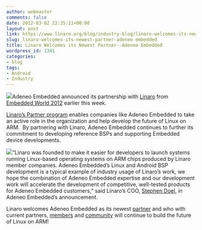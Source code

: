 ```yaml
---
author: webmaster
comments: false
date: 2012-03-02 22:35:11+00:00
layout: post
link: https://www.linaro.org/blog/industry-blog/linaro-welcomes-its-newest-partner-adeneo-embedded/
slug: linaro-welcomes-its-newest-partner-adeneo-embedded
title: Linaro Welcomes its Newest Partner--Adeneo Embedded
wordpress_id: 1341
categories:
- blog
tags:
- Android
- Industry
---
```


[](http://www.adeneo-embedded.com/en/About-Us/News/Partnership-with-Linaro)[![](http://www.linaro.org/wp-content/uploads/2012/03/thumb_Adeneo-embedded.png)](http://www.linaro.org/wp-content/uploads/2012/03/thumb_Adeneo-embedded.png)Adeneo Embedded announced its partnership with [Linaro](http://www.linaro.org/) from [Embedded World 2012](http://www.embedded-world.de/en/) earlier this week.

[Linaro’s Partner program](http://www.linaro.org/partners/) enables companies like Adeneo Embedded to take an active role in the organization and help develop the future of Linux on ARM.  By partnering with Linaro, Adeneo Embedded continues to further its commitment to developing reference BSPs and supporting Embedded device developments.

[![](http://www.linaro.org/wp-content/uploads/2012/03/Untitled-21-300x145.jpg)](http://www.linaro.org/wp-content/uploads/2012/03/Untitled-21.jpg)“Linaro was founded to make it easier for developers to launch systems running Linux-based operating systems on ARM chips produced by Linaro member companies. Adeneo Embedded’s Linux and Android BSP development is a typical example of industry usage of Linaro’s work, we hope the combination of Adeneo Embedded expertise and our development work will accelerate the development of competitive, well-tested products for Adeneo Embedded customers,” said Linaro’s COO, [Stephen Doel](http://www.linaro.org/about/meet-the-team/stephen-doel/), in Adeneo Embedded’s announcement.

Linaro welcomes Adeneo Embedded as its newest [partner](http://www.linaro.org/partners) and who with current partners, [members](http://www.linaro.org/members) and [community](http://www.linaro.org/engineering/getting-started/discuss) will continue to build the future of Linux on ARM!
